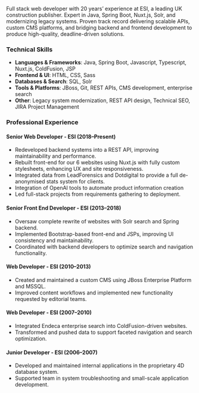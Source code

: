 Full stack web developer with 20 years’ experience at ESI, a leading UK construction publisher. Expert in Java, Spring Boot, Nuxt.js, Solr, and modernizing legacy systems. Proven track record delivering scalable APIs, custom CMS platforms, and bridging backend and frontend development to produce high-quality, deadline-driven solutions.

### Technical Skills

- **Languages & Frameworks**: Java, Spring Boot, Javascript, Typescript, Nuxt.js, ColdFusion, JSP
- **Frontend & UI**: HTML, CSS, Sass
- **Databases & Search**: SQL, Solr
- **Tools & Platforms**: JBoss, Git, REST APIs, CMS development, enterprise search
- **Other**: Legacy system modernization, REST API design, Technical SEO, JIRA Project Management

### Professional Experience

#### Senior Web Developer - ESI (2018–Present)

- Redeveloped backend systems into a REST API, improving maintainability and performance.
- Rebuilt front-end for our 6 websites using Nuxt.js with fully custom stylesheets, enhancing UX and site responsiveness.
- Integrated data from LeadForensics and Dotdigital to provide a full de-anonymised stats system for clients.
- Integration of OpenAI tools to automate product information creation
- Led full-stack projects from requirements gathering to deployment.

#### Senior Front End Developer - ESI (2013–2018)

- Oversaw complete rewrite of websites with Solr search and Spring backend.
- Implemented Bootstrap-based front-end and JSPs, improving UI consistency and maintainability.
- Coordinated with backend developers to optimize search and navigation functionality.

#### Web Developer - ESI (2010–2013)

- Created and maintained a custom CMS using JBoss Enterprise Platform and MSSQL.
- Improved content workflows and implemented new functionality requested by editorial teams.

#### Web Developer - ESI (2007–2010)

- Integrated Endeca enterprise search into ColdFusion-driven websites.
- Transformed and pushed data to support faceted navigation and search optimization.

#### Junior Developer - ESI (2006–2007)

- Developed and maintained internal applications in the proprietary 4D database system.
- Supported team in system troubleshooting and small-scale application development.

